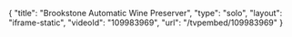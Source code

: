 {
    "title": "Brookstone Automatic Wine Preserver",
    "type": "solo",
    "layout": "iframe-static",
    "videoId": "109983969",
    "url": "\/tvpembed\/109983969"
}